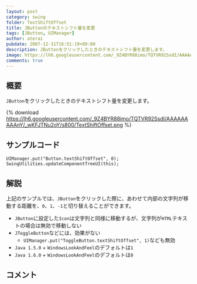 ```yaml
---
layout: post
category: swing
folder: TextShiftOffset
title: JButtonのテキストシフト量を変更
tags: [JButton, UIManager]
author: aterai
pubdate: 2007-12-31T16:51:19+09:00
description: JButtonをクリックしたときのテキストシフト量を変更します。
image: https://lh6.googleusercontent.com/_9Z4BYR88imo/TQTVR92SsdI/AAAAAAAAAnY/_wKFJTNu2oY/s800/TextShiftOffset.png
comments: true
---
```

## 概要
`JButton`をクリックしたときのテキストシフト量を変更します。

{% download https://lh6.googleusercontent.com/_9Z4BYR88imo/TQTVR92SsdI/AAAAAAAAAnY/_wKFJTNu2oY/s800/TextShiftOffset.png %}

## サンプルコード
<pre class="prettyprint"><code>UIManager.put("Button.textShiftOffset", 0);
SwingUtilities.updateComponentTreeUI(this);
</code></pre>

## 解説
上記のサンプルでは、`JButton`をクリックした際に、あわせて内部の文字列が移動する距離を、`0`、`1`、`-1`と切り替えることができます。

- `JButton`に設定した`Icon`は文字列と同様に移動するが、文字列が`HTML`テキストの場合は無効で移動しない
- `JToggleButton`などには、効果がない
    - `UIManager.put("ToggleButton.textShiftOffset", 1)`なども無効
- `Java 1.5.0` + `WindowsLookAndFeel`のデフォルトは`1`
- `Java 1.6.0` + `WindowsLookAndFeel`のデフォルトは`0`

<!-- dummy comment line for breaking list -->

## コメント
